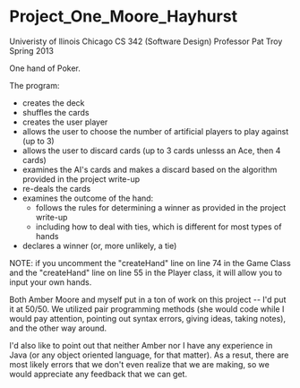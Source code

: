 Project_One_Moore_Hayhurst
==========================

Univeristy of llinois Chicago
CS 342 (Software Design)
Professor Pat Troy
Spring 2013


One hand of Poker.

The program:

- creates the deck 
- shuffles the cards 
- creates the user player 
- allows the user to choose the number of artificial players to play against (up to 3)
- allows the user to discard cards (up to 3 cards unlesss an Ace, then 4 cards)
- examines the AI's cards and makes a discard based on the algorithm provided in the project write-up
- re-deals the cards
- examines the outcome of the hand:
  - follows the rules for determining a winner as provided in the project write-up
  - including how to deal with ties, which is different for most types of hands
- declares a winner (or, more unlikely, a tie)


NOTE: if you uncomment the "createHand" line on line 74 in the Game Class and the "createHand" line on line 55 in the Player class, it will allow you to input your own hands.

Both Amber Moore and myself put in a ton of work on this project -- I'd put it at 50/50.  We utilized pair programming methods (she would code while I would pay attention, pointing out syntax errors, giving ideas, taking notes), and the other way around.

I'd also like to point out that neither Amber nor I have any experience in Java (or any object oriented language, for that matter).  As a resut, there are most likely errors that we don't even realize that we are making, so we would appreciate any feedback that we can get.  


